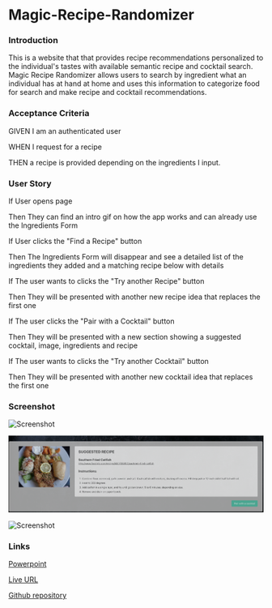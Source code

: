 # Magic-Recipe-Randomizer

### Introduction
This is a website that that provides recipe recommendations personalized to the individual's tastes with available semantic recipe and cocktail search. Magic Recipe Randomizer allows users to search by ingredient what an individual has at hand at home and uses this information to categorize food for search and make recipe and cocktail recommendations.


### Acceptance Criteria
GIVEN I am an authenticated user

WHEN I request for a recipe

THEN a recipe is provided depending on the ingredients I input.

### User Story
If
User opens page

Then
They can find an intro gif on how the app works and can already use the Ingredients Form

If
User clicks the "Find a Recipe" button

Then
The Ingredients Form will disappear and see a detailed list of the ingredients they added and a matching recipe below with details

If
The user wants to clicks the "Try another Recipe" button

Then
They will be presented with another new recipe idea that replaces the first one

If
The user clicks the "Pair with a Cocktail" button

Then
They will be presented with a new section showing a suggested cocktail, image, ingredients and recipe

If
The user wants to clicks the "Try another Cocktail" button

Then
They will be presented with another new cocktail idea that replaces the first one



### Screenshot
![Screenshot](https://github.com/Team-Captain-America/Magic-Recipe-Randomizer/blob/master/assets/img/Screen%20Shot%202020-09-20%20at%2012.51.34%20PM.png)

![Screenshot](https://github.com/Team-Captain-America/Magic-Recipe-Randomizer/blob/master/assets/img/Screen%20Shot%202020-09-20%20at%2012.51.51%20PM.png)

![Screenshot](https://github.com/Team-Captain-America/Magic-Recipe-Randomizer/blob/master/assets/img/Screen%20Shot%202020-09-20%20at%2012.52.20%20PM.png)


### Links
[Powerpoint](https://docs.google.com/presentation/d/1I58wvUYPRAkluo4IN4RpHu8R3myXx4Qkxg-YNvdb0DE/edit#slide=id.p)

[Live URL](https://team-captain-america.github.io/Magic-Recipe-Randomizer/)

[Github repository](https://github.com/Team-Captain-America/Magic-Recipe-Randomizer)
